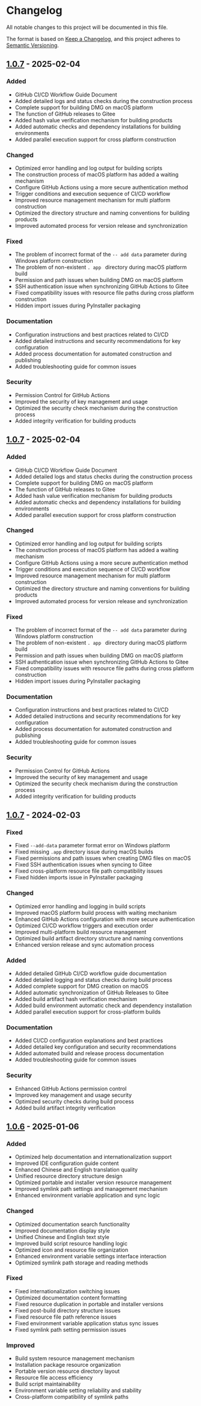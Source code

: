 # Changelog

All notable changes to this project will be documented in this file.

The format is based on [Keep a Changelog](https://keepachangelog.com/en/1.0.0/),
and this project adheres to [Semantic Versioning](https://semver.org/spec/v2.0.0.html).



## [1.0.7] - 2025-02-04

### Added
- GitHub CI/CD Workflow Guide Document
- Added detailed logs and status checks during the construction process
- Complete support for building DMG on macOS platform
- The function of GitHub releases to Gitee
- Added hash value verification mechanism for building products
- Added automatic checks and dependency installations for building environments
- Added parallel execution support for cross platform construction

### Changed
- Optimized error handling and log output for building scripts
- The construction process of macOS platform has added a waiting mechanism
- Configure GitHub Actions using a more secure authentication method
- Trigger conditions and execution sequence of CI/CD workflow
- Improved resource management mechanism for multi platform construction
- Optimized the directory structure and naming conventions for building products
- Improved automated process for version release and synchronization

### Fixed
- The problem of incorrect format of the ` -- add data ` parameter during Windows platform construction
- The problem of non-existent `. app ` directory during macOS platform build
- Permission and path issues when building DMG on macOS platform
- SSH authentication issue when synchronizing GitHub Actions to Gitee
- Fixed compatibility issues with resource file paths during cross platform construction
- Hidden import issues during PyInstaller packaging

### Documentation
- Configuration instructions and best practices related to CI/CD
- Added detailed instructions and security recommendations for key configuration
- Added process documentation for automated construction and publishing
- Added troubleshooting guide for common issues

### Security
- Permission Control for GitHub Actions
- Improved the security of key management and usage
- Optimized the security check mechanism during the construction process
- Added integrity verification for building products
## [1.0.7] - 2025-02-04

### Added
- GitHub CI/CD Workflow Guide Document
- Added detailed logs and status checks during the construction process
- Complete support for building DMG on macOS platform
- The function of GitHub releases to Gitee
- Added hash value verification mechanism for building products
- Added automatic checks and dependency installations for building environments
- Added parallel execution support for cross platform construction

### Changed
- Optimized error handling and log output for building scripts
- The construction process of macOS platform has added a waiting mechanism
- Configure GitHub Actions using a more secure authentication method
- Trigger conditions and execution sequence of CI/CD workflow
- Improved resource management mechanism for multi platform construction
- Optimized the directory structure and naming conventions for building products
- Improved automated process for version release and synchronization

### Fixed
- The problem of incorrect format of the ` -- add data ` parameter during Windows platform construction
- The problem of non-existent `. app ` directory during macOS platform build
- Permission and path issues when building DMG on macOS platform
- SSH authentication issue when synchronizing GitHub Actions to Gitee
- Fixed compatibility issues with resource file paths during cross platform construction
- Hidden import issues during PyInstaller packaging

### Documentation
- Configuration instructions and best practices related to CI/CD
- Added detailed instructions and security recommendations for key configuration
- Added process documentation for automated construction and publishing
- Added troubleshooting guide for common issues

### Security
- Permission Control for GitHub Actions
- Improved the security of key management and usage
- Optimized the security check mechanism during the construction process
- Added integrity verification for building products
## [1.0.7] - 2024-02-03

### Fixed
- Fixed `--add-data` parameter format error on Windows platform
- Fixed missing `.app` directory issue during macOS builds
- Fixed permissions and path issues when creating DMG files on macOS
- Fixed SSH authentication issues when syncing to Gitee
- Fixed cross-platform resource file path compatibility issues
- Fixed hidden imports issue in PyInstaller packaging

### Changed
- Optimized error handling and logging in build scripts
- Improved macOS platform build process with waiting mechanism
- Enhanced GitHub Actions configuration with more secure authentication
- Optimized CI/CD workflow triggers and execution order
- Improved multi-platform build resource management
- Optimized build artifact directory structure and naming conventions
- Enhanced version release and sync automation process

### Added
- Added detailed GitHub CI/CD workflow guide documentation
- Added detailed logging and status checks during build process
- Added complete support for DMG creation on macOS
- Added automatic synchronization of GitHub Releases to Gitee
- Added build artifact hash verification mechanism
- Added build environment automatic check and dependency installation
- Added parallel execution support for cross-platform builds

### Documentation
- Added CI/CD configuration explanations and best practices
- Added detailed key configuration and security recommendations
- Added automated build and release process documentation
- Added troubleshooting guide for common issues

### Security
- Enhanced GitHub Actions permission control
- Improved key management and usage security
- Optimized security checks during build process
- Added build artifact integrity verification

## [1.0.6] - 2025-01-06

### Added
- Optimized help documentation and internationalization support
- Improved IDE configuration guide content
- Enhanced Chinese and English translation quality
- Unified resource directory structure design
- Optimized portable and installer version resource management
- Improved symlink path settings and management mechanism
- Enhanced environment variable application and sync logic

### Changed
- Optimized documentation search functionality
- Improved documentation display style
- Unified Chinese and English text style
- Improved build script resource handling logic
- Optimized icon and resource file organization
- Enhanced environment variable settings interface interaction
- Optimized symlink path storage and reading methods

### Fixed
- Fixed internationalization switching issues
- Optimized documentation content formatting
- Fixed resource duplication in portable and installer versions
- Fixed post-build directory structure issues
- Fixed resource file path reference issues
- Fixed environment variable application status sync issues
- Fixed symlink path setting permission issues

### Improved
- Build system resource management mechanism
- Installation package resource organization
- Portable version resource directory layout
- Resource file access efficiency
- Build script maintainability
- Environment variable setting reliability and stability
- Cross-platform compatibility of symlink paths

[1.0.7]: https://gitee.com/l06066hb/jvman/releases/tag/v1.0.7
[1.0.6]: https://gitee.com/l06066hb/jvman/releases/tag/v1.0.6
[1.0.7]: https://github.com/l06066hb/jvman/releases/tag/v1.0.7